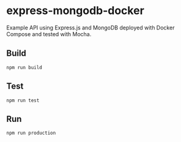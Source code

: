 # express-mongodb-docker

Example API using Express.js and MongoDB deployed with Docker Compose and tested with Mocha.

## Build
`npm run build`

## Test
`npm run test`

## Run
`npm run production`
